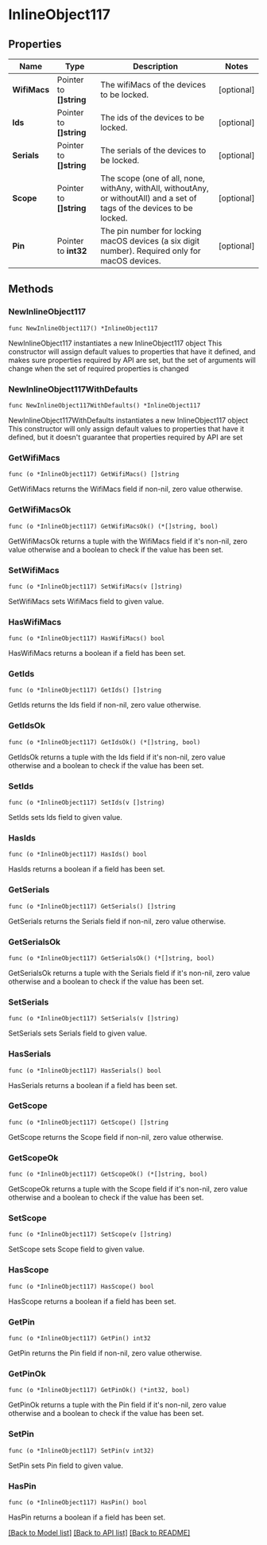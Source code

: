 # InlineObject117

## Properties

Name | Type | Description | Notes
------------ | ------------- | ------------- | -------------
**WifiMacs** | Pointer to **[]string** | The wifiMacs of the devices to be locked. | [optional] 
**Ids** | Pointer to **[]string** | The ids of the devices to be locked. | [optional] 
**Serials** | Pointer to **[]string** | The serials of the devices to be locked. | [optional] 
**Scope** | Pointer to **[]string** | The scope (one of all, none, withAny, withAll, withoutAny, or withoutAll) and a set of tags of the devices to be locked. | [optional] 
**Pin** | Pointer to **int32** | The pin number for locking macOS devices (a six digit number). Required only for macOS devices. | [optional] 

## Methods

### NewInlineObject117

`func NewInlineObject117() *InlineObject117`

NewInlineObject117 instantiates a new InlineObject117 object
This constructor will assign default values to properties that have it defined,
and makes sure properties required by API are set, but the set of arguments
will change when the set of required properties is changed

### NewInlineObject117WithDefaults

`func NewInlineObject117WithDefaults() *InlineObject117`

NewInlineObject117WithDefaults instantiates a new InlineObject117 object
This constructor will only assign default values to properties that have it defined,
but it doesn't guarantee that properties required by API are set

### GetWifiMacs

`func (o *InlineObject117) GetWifiMacs() []string`

GetWifiMacs returns the WifiMacs field if non-nil, zero value otherwise.

### GetWifiMacsOk

`func (o *InlineObject117) GetWifiMacsOk() (*[]string, bool)`

GetWifiMacsOk returns a tuple with the WifiMacs field if it's non-nil, zero value otherwise
and a boolean to check if the value has been set.

### SetWifiMacs

`func (o *InlineObject117) SetWifiMacs(v []string)`

SetWifiMacs sets WifiMacs field to given value.

### HasWifiMacs

`func (o *InlineObject117) HasWifiMacs() bool`

HasWifiMacs returns a boolean if a field has been set.

### GetIds

`func (o *InlineObject117) GetIds() []string`

GetIds returns the Ids field if non-nil, zero value otherwise.

### GetIdsOk

`func (o *InlineObject117) GetIdsOk() (*[]string, bool)`

GetIdsOk returns a tuple with the Ids field if it's non-nil, zero value otherwise
and a boolean to check if the value has been set.

### SetIds

`func (o *InlineObject117) SetIds(v []string)`

SetIds sets Ids field to given value.

### HasIds

`func (o *InlineObject117) HasIds() bool`

HasIds returns a boolean if a field has been set.

### GetSerials

`func (o *InlineObject117) GetSerials() []string`

GetSerials returns the Serials field if non-nil, zero value otherwise.

### GetSerialsOk

`func (o *InlineObject117) GetSerialsOk() (*[]string, bool)`

GetSerialsOk returns a tuple with the Serials field if it's non-nil, zero value otherwise
and a boolean to check if the value has been set.

### SetSerials

`func (o *InlineObject117) SetSerials(v []string)`

SetSerials sets Serials field to given value.

### HasSerials

`func (o *InlineObject117) HasSerials() bool`

HasSerials returns a boolean if a field has been set.

### GetScope

`func (o *InlineObject117) GetScope() []string`

GetScope returns the Scope field if non-nil, zero value otherwise.

### GetScopeOk

`func (o *InlineObject117) GetScopeOk() (*[]string, bool)`

GetScopeOk returns a tuple with the Scope field if it's non-nil, zero value otherwise
and a boolean to check if the value has been set.

### SetScope

`func (o *InlineObject117) SetScope(v []string)`

SetScope sets Scope field to given value.

### HasScope

`func (o *InlineObject117) HasScope() bool`

HasScope returns a boolean if a field has been set.

### GetPin

`func (o *InlineObject117) GetPin() int32`

GetPin returns the Pin field if non-nil, zero value otherwise.

### GetPinOk

`func (o *InlineObject117) GetPinOk() (*int32, bool)`

GetPinOk returns a tuple with the Pin field if it's non-nil, zero value otherwise
and a boolean to check if the value has been set.

### SetPin

`func (o *InlineObject117) SetPin(v int32)`

SetPin sets Pin field to given value.

### HasPin

`func (o *InlineObject117) HasPin() bool`

HasPin returns a boolean if a field has been set.


[[Back to Model list]](../README.md#documentation-for-models) [[Back to API list]](../README.md#documentation-for-api-endpoints) [[Back to README]](../README.md)


